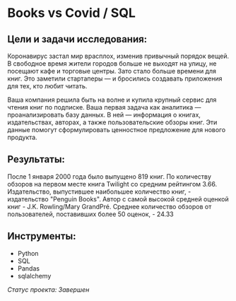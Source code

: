 # Books vs Covid / SQL

## Цели и задачи исследования:
Коронавирус застал мир врасплох, изменив привычный порядок вещей. В свободное время жители городов больше не выходят на улицу, не посещают кафе и торговые центры. Зато стало больше времени для книг. Это заметили стартаперы — и бросились создавать приложения для тех, кто любит читать.

Ваша компания решила быть на волне и купила крупный сервис для чтения книг по подписке. Ваша первая задача как аналитика — проанализировать базу данных. В ней — информация о книгах, издательствах, авторах, а также пользовательские обзоры книг. Эти данные помогут сформулировать ценностное предложение для нового продукта.

## Результаты:
После 1 января 2000 года было выпущено 819 книг.
По количеству обзоров на первом месте книга Twilight со средним рейтингом 3.66.
Издательство, выпустившее наибольшее количество книг, - издательство "Penguin Books".
Автор с самой высокой средней оценкой книг - J.K. Rowling/Mary GrandPré.
Среднее количество обзоров от пользователей, поставивших более 50 оценок, - 24.33


## Инструменты:
- Python
- SQL
- Pandas
- sqlalchemy

*Статус проекта: Завершен*
